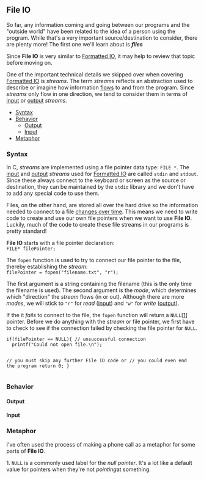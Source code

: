 <h2>File IO</h2>
<p>So far, any information coming and going between our programs and the "outside world" have been related to the idea of a person using the program. While that's a very important source/destination to consider, there are plenty more! The first one we'll learn about is <strong><em>files</em></strong></p>
<p>Since <strong>File IO</strong> is very similar to <a href="https://erinkeith.github.io/135/topics/formatted_io">Formatted IO</a>, it may help to review that topic before moving on.</p>
<p>
  One of the important technical details we skipped over when covering <a href="https://erinkeith.github.io/135/topics/formatted_io">Formatted IO</a> is <em>streams</em>. The term <em>streams</em> reflects an abstraction used to describe or imagine how information <u>flows</u> to and from the program. Since <em>streams</em> only flow in one direction, we tend to consider them in terms of <u>input</u> or <u>output</u> <em>streams</em>.
</p>

<ul>
    <li><a href="#syntax">Syntax</a></li>
    <li><a href="#behavior">Behavior</a>
    <ul><li><a href="#output">Output</a></li>
        <li><a href="#input">Input</a></li></ul>
    </li>
    <li><a href="#phone_calls">Metaphor</a></li>
</ul>
<h3><a name="syntax">Syntax</a></h3>
<p>
  In C, <em>streams</em> are implemented using a file pointer data type: <code>FILE *</code>. The <u>input</u> and <u>output</u> <em>streams</em> used for <a href="https://erinkeith.github.io/135/topics/formatted_io">Formatted IO</a> are called <code>stdin</code> and <code>stdout</code>. Since these always connect to the keyboard or screen as the source or destination, they can be maintained by the <code>stdio</code> library and we don't have to add any special code to use them.
</p>
<p>
  Files, on the other hand, are stored all over the hard drive so the information needed to connect to a file <u>changes over time</u>. This means we need to write code to create and use our own file pointers when we want to use <strong>File IO</strong>. Luckily, much of the code to create these file streams in our programs is pretty standard!
</p>
<p>
  <strong>File IO</strong> starts with a file pointer declaration:<br>
  <code>FILE* filePointer;</code>
</p>
<p>
  The <code>fopen</code> function is used to try to connect our file pointer to the file, thereby establishing the <em>stream</em>:<br>
  <code>filePointer = fopen("filename.txt", "r");</code>
</p>
<p>
  The first argument is a string containing the filename (this is the only time the filename is used). The second argument is the <em>mode</em>, which determines which "direction" the <em>stream</em> flows (in or out). Although there are more <em>modes</em>, we will stick to <code>"r"</code> for <em>read</em> (<u>input</u>) and <code>"w"</code> for <em>write</em> (<u>output</u>).
</p>
<p>
  If the it <em>fails</em> to connect to the file, the <code>fopen</code> function will return a <code>NULL</code>[<a href="#null">1</a>] pointer. Before we do anything with the <em>stream</em> or file pointer, we first have to check to see if the connection failed by checking the file pointer for <code>NULL</code>.
</p>
<pre><code>if(filePointer == NULL){ // unsuccessful connection
  printf("Could not open file.\n");

  // you must skip any further File IO code or
  // you could even end the program
  return 0;
}</code></pre>
<h3><a name="behavior">Behavior</a></h3>
<h4><a name="output">Output</a></h4>

<h4><a name="input">Input</a></h4>
<h3><a name="phone_calls">Metaphor</a></h3>
<p>
  I've often used the process of making a phone call as a metaphor for some parts of <strong>File IO</strong>.
</p>
<a name="null">1</a>. <code>NULL</code> is a commonly used label for the <em>null pointer</em>. It's a lot like a default value for pointers when they're not <em>pointing</em>at something.
